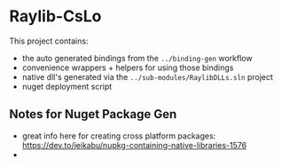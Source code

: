 # Raylib-CsLo
This project contains:
- the auto generated bindings from the `../binding-gen` workflow
- convenience wrappers + helpers for using those bindings
- native dll's generated via the `../sub-modules/RaylibDLLs.sln` project
- nuget deployment script



## Notes for Nuget Package Gen
- great info here for creating cross platform packages: https://dev.to/jeikabu/nupkg-containing-native-libraries-1576
- 